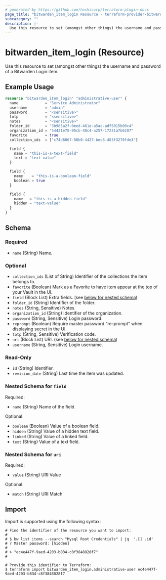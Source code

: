 ```yaml
---
# generated by https://github.com/hashicorp/terraform-plugin-docs
page_title: "bitwarden_item_login Resource - terraform-provider-bitwarden"
subcategory: ""
description: |-
  Use this resource to set (amongst other things) the username and password of a Bitwarden Login item.
---
```


# bitwarden_item_login (Resource)

Use this resource to set (amongst other things) the username and password of a Bitwarden Login item.

## Example Usage

```terraform
resource "bitwarden_item_login" "administrative-user" {
  name            = "Service Administrator"
  username        = "admin"
  password        = "<sensitive>"
  totp            = "<sensitive>"
  notes           = "<sensitive>"
  folder_id       = "3b985a2f-0eed-461e-a5ac-adf5015b00c4"
  organization_id = "54421e78-95cb-40c4-a257-17231a7b6207"
  favorite        = true
  collection_ids  = ["c74d6067-50b0-4427-bec8-483f3270fde3"]

  field {
    name = "this-is-a-text-field"
    text = "text-value"
  }

  field {
    name    = "this-is-a-boolean-field"
    boolean = true
  }

  field {
    name   = "this-is-a-hidden-field"
    hidden = "text-value"
  }
}
```

<!-- schema generated by tfplugindocs -->
## Schema

### Required

- `name` (String) Name.

### Optional

- `collection_ids` (List of String) Identifier of the collections the item belongs to.
- `favorite` (Boolean) Mark as a Favorite to have item appear at the top of your Vault in the UI.
- `field` (Block List) Extra fields. (see [below for nested schema](#nestedblock--field))
- `folder_id` (String) Identifier of the folder.
- `notes` (String, Sensitive) Notes.
- `organization_id` (String) Identifier of the organization.
- `password` (String, Sensitive) Login password.
- `reprompt` (Boolean) Require master password “re-prompt” when displaying secret in the UI.
- `totp` (String, Sensitive) Verification code.
- `uri` (Block List) URI. (see [below for nested schema](#nestedblock--uri))
- `username` (String, Sensitive) Login username.

### Read-Only

- `id` (String) Identifier.
- `revision_date` (String) Last time the item was updated.

<a id="nestedblock--field"></a>
### Nested Schema for `field`

Required:

- `name` (String) Name of the field.

Optional:

- `boolean` (Boolean) Value of a boolean field.
- `hidden` (String) Value of a hidden text field.
- `linked` (String) Value of a linked field.
- `text` (String) Value of a text field.


<a id="nestedblock--uri"></a>
### Nested Schema for `uri`

Required:

- `value` (String) URI Value

Optional:

- `match` (String) URI Match

## Import

Import is supported using the following syntax:

```shell
# Find the identifier of the resource you want to import:
#
# $ bw list items --search "Mysql Root Credentials" | jq  '.[] .id'
# ? Master password: [hidden]
#
# > "ec4e447f-9aed-4203-b834-c8f3848828f7"
#

# Provide this identifier to Terraform:
$ terraform import bitwarden_item_login.administrative-user ec4e447f-9aed-4203-b834-c8f3848828f7
```
